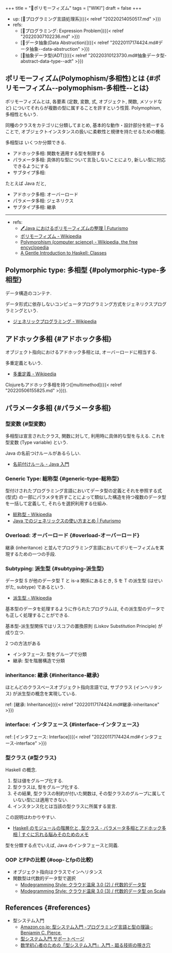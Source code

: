 +++
title = "📝ポリモーフィズム"
tags = ["WIKI"]
draft = false
+++

-   up:  [📂プログラミング言語処理系]({{< relref "20220214050517.md" >}})
-   refs:
    -   [📝プログラミング: Expression Problem]({{< relref "20220307102236.md" >}})
    -   [📝データ抽象(Data Abstruction)]({{< relref "20220117174424.md#データ抽象--data-abstruction" >}})
    -   [📝抽象データ型(ADT)]({{< relref "20220310123730.md#抽象データ型-abstract-data-type--adt" >}})


## ポリモーフィズム(Polymophism/多相性)とは {#ポリモーフィズム--polymophism-多相性--とは}

ポリモーフィズムとは, 各要素 (定数, 変数, 式, オブジェクト, 関数, メソッドなど) についてそれらが複数の型に属することを許すという性質. Polymophism, 多相性ともいう.

同種のクラスをカテゴリに分類してまとめ, 基本的な動作・設計部分を統一することで, オブジェクトインスタンスの扱いに柔軟性と規律を持たせるための機能.

多相型は いくつか分類できる.

-   アドホック多相: 関数を適用する型を制限する
-   パラメータ多相: 具体的な型について言及しないことにより, 新しい型に対応できるようにする
-   サブタイプ多相:

たとえば Java だと,

-   アドホック多相: オーバーロード
-   パラメータ多相: ジェネリクス
-   サブタイプ多相: 継承

---

-   refs:
    -   [🖊Java におけるポリモーフィズムの整理 | Futurismo](https://futurismo.biz/archives/2789/)
    -   [ポリモーフィズム - Wikipedia](http://ja.wikipedia.org/wiki/%E3%83%9D%E3%83%AA%E3%83%A2%E3%83%BC%E3%83%95%E3%82%A3%E3%82%BA%E3%83%A0)
    -   [Polymorphism (computer science) - Wikipedia, the free encyclopedia](http://en.wikipedia.org/wiki/Polymorphism_(computer_science)#Ad-hoc_polymorphism)
    -   [A Gentle Introduction to Haskell: Classes](https://www.haskell.org/tutorial/classes.html)


## Polymorphic type: 多相型 {#polymorphic-type-多相型}

データ構造のコンテナ.

データ形式に依存しないコンピュータプログラミング方式をジェネリクスプログラミングという.

-   [ジェネリックプログラミング - Wikipedia](http://ja.wikipedia.org/wiki/%E3%82%B8%E3%82%A7%E3%83%8D%E3%83%AA%E3%83%83%E3%82%AF%E3%83%97%E3%83%AD%E3%82%B0%E3%83%A9%E3%83%9F%E3%83%B3%E3%82%B0)


## アドホック多相 {#アドホック多相}

オブジェクト指向におけるアドホック多相とは, オーバーロードに相当する.

多重定義ともいう.

-   [多重定義 - Wikipedia](http://ja.wikipedia.org/wiki/%E5%A4%9A%E9%87%8D%E5%AE%9A%E7%BE%A9)

Clojureもアドホック多相を持つ([multimethod]({{< relref "20220506155825.md" >}})).


## パラメータ多相 {#パラメータ多相}


### 型変数 {#型変数}

多相型は宣言されたクラス, 関数に対して, 利用時に具体的な型を与える. これを型変数 (Type variable) という.

Java の名前つけルールがあるらしい.

-   [名前付けルール - Java 入門](http://java.keicode.com/lang/generics-naming.php)


### Generic Type: 総称型 {#generic-type-総称型}

型付けされたプログラミング言語においてデータ型の定義とそれを参照する式 (型式) の一部にパラメタを許すことによって類似した構造を持つ複数のデータ型を一括して定義して, それらを選択利用する仕組み.

-   [総称型 - Wikipedia](http://ja.wikipedia.org/wiki/%E7%B7%8F%E7%A7%B0%E5%9E%8B)
-   [Java でのジェネリックスの使い方まとめ | Futurismo](http://futurismo.biz/archives/2750)


### Overload: オーバーロード {#overload-オーバーロード}

継承 (inheritance) と並んでプログラミング言語においてポリモーフィズムを実現するための一つの手段.


### Subtyping: 派生型 {#subtyping-派生型}

データ型 S が他のデータ型 T と is-a 関係にあるとき, S を T の派生型 (はせいがた, subtype) であるという.

-   [派生型 - Wikipedia](http://ja.wikipedia.org/wiki/%E6%B4%BE%E7%94%9F%E5%9E%8B)

基本型のデータを処理するように作られたプログラムは, その派生型のデータでも正しく処理することができる.

基本型-派生型関係ではリスコフの置換原則 (Liskov Substitution Principle) が成り立つ.

2 つの方法がある

-   インタフェース: 型をグループで分類
-   継承: 型を階層構造で分類


### inheritance: 継承 {#inheritance-継承}

ほとんどのクラスベースオブジェクト指向言語では, サブクラス (インヘリタンス) が派生型の概念を実現している.

ref: [継承: Inheritance]({{< relref "20220117174424.md#継承-inheritance" >}})


### interface: インタフェース {#interface-インタフェース}

ref: [インタフェース: Interface]({{< relref "20220117174424.md#インタフェース-interface" >}})


### 型クラス {#型クラス}

Haskell の概念.

1.  型は値をグループ化する.
2.  型クラスは, 型をグループ化する.
3.  その結果, 型クラスの制約が付いた関数は, その型クラスのグループに属していない型には適用できない.
4.  インスタンス化とは当該の型クラスに所属する宣言.

この説明はわかりやすい.

-   [Haskell のモジュールの階層化と, 型クラス - パラメータ多相とアドホック多相 | すぐに忘れる脳みそのためのメモ](http://jutememo.blogspot.jp/2009/05/haskell.html)

型を分類する点でいえば, Java のインタフェースと同義.


### OOP とFPの比較 {#oop-とfpの比較}

-   オブジェクト指向はクラスでインヘリタンス
-   関数型は代数的データ型で選択
    -   [Modegramming Style: クラウド温泉 3.0 (2) / 代数的データ型](http://modegramming.blogspot.jp/2012/07/30-2.html)
    -   [Modegramming Style: クラウド温泉 3.0 (3) / 代数的データ型 on Scala](http://modegramming.blogspot.jp/2012/07/30-3-on-scala.html)


## References {#references}

-   型システム入門
    -   [Amazon.co.jp: 型システム入門 -プログラミング言語と型の理論-: Benjamin C. Pierce,](http://www.amazon.co.jp/%E5%9E%8B%E3%82%B7%E3%82%B9%E3%83%86%E3%83%A0%E5%85%A5%E9%96%80-%E2%88%92%E3%83%97%E3%83%AD%E3%82%B0%E3%83%A9%E3%83%9F%E3%83%B3%E3%82%B0%E8%A8%80%E8%AA%9E%E3%81%A8%E5%9E%8B%E3%81%AE%E7%90%86%E8%AB%96%E2%88%92-Benjamin-C-Pierce/dp/4274069117)
    -   [型システム入門 サポートページ](http://tapl.proofcafe.org/)
    -   [数学初心者のための「型システム入門」入門 - 廻る技術の覗き穴](http://zoetrope.hatenablog.jp/entry/2013/07/24/204613)
